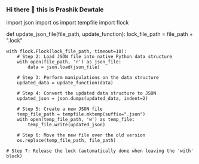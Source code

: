 ### Hi there 👋 this is Prashik Dewtale
import json
import os
import tempfile
import flock

def update_json_file(file_path, update_function):
    lock_file_path = file_path + ".lock"

    with flock.Flock(lock_file_path, timeout=10):
        # Step 2: Load JSON file into native Python data structure
        with open(file_path, 'r') as json_file:
            data = json.load(json_file)

        # Step 3: Perform manipulations on the data structure
        updated_data = update_function(data)

        # Step 4: Convert the updated data structure to JSON
        updated_json = json.dumps(updated_data, indent=2)

        # Step 5: Create a new JSON file
        temp_file_path = tempfile.mktemp(suffix=".json")
        with open(temp_file_path, 'w') as temp_file:
            temp_file.write(updated_json)

        # Step 6: Move the new file over the old version
        os.replace(temp_file_path, file_path)

    # Step 7: Release the lock (automatically done when leaving the 'with' block)






